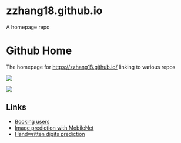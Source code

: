 # zzhang18.github.io
A homepage repo

# Github Home
The homepage for https://zzhang18.github.io/ linking to various repos

![](https://github-readme-stats.vercel.app/api?username=zzhang18&count_private=true&show_icons=true)

![](https://github-readme-stats.vercel.app/api/top-langs/?username=zzhang18&layout=compact)

## Links
- [Booking users](https://zzhang18.github.io/booking)
- [Image prediction with MobileNet](https://zzhang18.github.io/shgbit/mobilenet)
- [Handwritten digits prediction](https://zzhang18.github.io/shgbit/numrecog)
